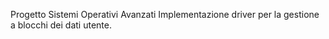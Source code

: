 Progetto Sistemi Operativi Avanzati
Implementazione driver per la gestione a blocchi dei dati utente.
